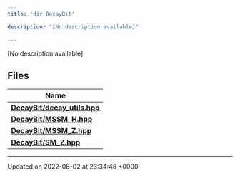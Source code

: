 ```yaml
---
title: 'dir DecayBit'

description: "[No description available]"

---
```







[No description available]

## Files

| Name           |
| -------------- |
| **[DecayBit/decay_utils.hpp](/documentation/code/gambit_sphinx/files/decay__utils_8hpp/#file-decay-utils.hpp)**  |
| **[DecayBit/MSSM_H.hpp](/documentation/code/gambit_sphinx/files/mssm__h_8hpp/#file-mssm-h.hpp)**  |
| **[DecayBit/MSSM_Z.hpp](/documentation/code/gambit_sphinx/files/mssm__z_8hpp/#file-mssm-z.hpp)**  |
| **[DecayBit/SM_Z.hpp](/documentation/code/gambit_sphinx/files/sm__z_8hpp/#file-sm-z.hpp)**  |






-------------------------------

Updated on 2022-08-02 at 23:34:48 +0000
